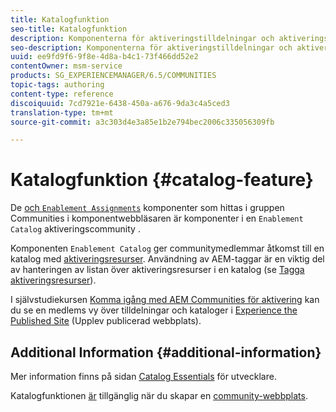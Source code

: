 ```yaml
---
title: Katalogfunktion
seo-title: Katalogfunktion
description: Komponenterna för aktiveringstilldelningar och aktiveringskatalog är komponenter i en aktiveringscommunity
seo-description: Komponenterna för aktiveringstilldelningar och aktiveringskatalog är komponenter i en aktiveringscommunity
uuid: ee9fd9f6-9f8e-4d8a-b4c1-73f466dd52e2
contentOwner: msm-service
products: SG_EXPERIENCEMANAGER/6.5/COMMUNITIES
topic-tags: authoring
content-type: reference
discoiquuid: 7cd7921e-6438-450a-a676-9da3c4a5ced3
translation-type: tm+mt
source-git-commit: a3c303d4e3a85e1b2e794bec2006c335056309fb

---
```



# Katalogfunktion {#catalog-feature}

De [ och `Enablement Assignments`](assignments.md) komponenter som hittas i gruppen Communities i komponentwebbläsaren är komponenter i en `Enablement Catalog` aktiveringscommunity [](overview.md#enablement-community).

Komponenten `Enablement Catalog` ger communitymedlemmar åtkomst till en katalog med [aktiveringsresurser](resources.md). Användning av AEM-taggar är en viktig del av hanteringen av listan över aktiveringsresurser i en katalog (se [Tagga aktiveringsresurser](tag-resources.md)).

I självstudiekursen [Komma igång med AEM Communities för aktivering](getting-started-enablement.md) kan du se en medlems vy över tilldelningar och kataloger i [Experience the Published Site](enablement-published-site.md) (Upplev publicerad webbplats).

## Additional Information {#additional-information}

Mer information finns på sidan [Catalog Essentials](catalog-developer-essentials.md) för utvecklare.

Katalogfunktionen [är](functions.md#catalog-function) tillgänglig när du skapar en [community-webbplats](sites-console.md).

